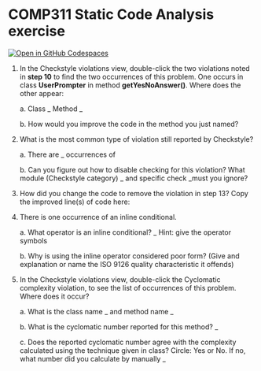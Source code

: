 # COMP311 Static Code Analysis exercise

[![Open in GitHub Codespaces](https://github.com/codespaces/badge.svg)](https://codespaces.new/ttran375/comp311-lab5)

1. In the Checkstyle violations view, double-click the two violations
    noted in **step 10** to find the two occurrences of this problem.
    One occurs in class **UserPrompter** in method **getYesNoAnswer()**.
    Where does the other appear:

    a. Class  \_ Method \_

    b. How would you improve the code in the method you just named?

2. What is the most common type of violation still reported by
    Checkstyle?

    a. There are  \_ occurrences of

    b. Can you figure out how to disable checking for this violation? What module (Checkstyle category) \_ and specific check \_must you ignore?

3. How did you change the code to remove the violation in step 13? Copy the improved line(s) of code here:

4. There is one occurrence of an inline conditional.

    a. What operator is an inline conditional? \_ Hint: give the operator symbols

    b. Why is using the inline operator considered poor form? (Give and explanation or name the ISO 9126 quality characteristic it offends)

1. In the Checkstyle violations view, double-click the Cyclomatic
    complexity violation, to see the list of occurrences of this
    problem. Where does it occur?

    a. What is the class name  \_ and method name \_

    b. What is the cyclomatic number reported for this method? \_

    c. Does the reported cyclomatic number agree with the complexity calculated using the technique given in class? Circle: Yes or No. If no, what number did you calculate by manually  \_
